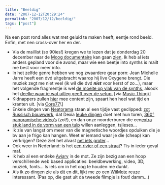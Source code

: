 ```yaml
---
title: "Beeldig"
date: "2007-12-12T20:29:24"
permalink: "2007/12/12/beeldig/"
tags: ["post"]
---
```

Na een post rond alles wat met geluid te maken heeft, eentje rond beeld. Enfin, met nen cross-over her en der.

* Via de maillist (so 90ies!) kregen we te lezen dat je donderdag 20 december naar de [Moog documentaire](http://www.zu33.com/moog/ "http://www.zu33.com/moog/") kan gaan [zien](http://www.youtube.com/watch?v=tBejSO-SlFA "http://www.youtube.com/watch?v=tBejSO-SlFA"). Ik heb al iets anders gepland voor die avond, maar wie een beetje into synths is mailt me best voor meer info.
* In het zelfde genre hebben we nog zwaardere gear porn: Jean Michelle Jarre heeft een dvd uitgebracht waarop hij live Oxygene brengt. Die muziek zegt me niet veel (ik wil die dvd _**niet**_ voor kerst of zo…), maar het volgende fragmentje is wel [de moeite op vlak van de synths,](http://www.youtube.com/watch?v=a_arEd7IRBI "http://www.youtube.com/watch?v=a_arEd7IRBI") alsook het [deelke waar ie wat uitleg geeft over de setup.](http://www.youtube.com/watch?v=_IyYYMHh9ow "http://www.youtube.com/watch?v=_IyYYMHh9ow") \[via [Music Thing](http://musicthing.blogspot.com/2007/12/extreme-hardcore-synth-pr0n-in-3d-jean.html "http://musicthing.blogspot.com/2007/12/extreme-hardcore-synth-pr0n-in-3d-jean.html")\]
* Kidnappers zullen [hier](http://feeds.feedburner.com/~r/core77/blog/~3/195050515/ransom_note_generator_not_only_for_busy_kidnappers_8294.asp "http://feeds.feedburner.com/~r/core77/blog/~3/195050515/ransom_note_generator_not_only_for_busy_kidnappers_8294.asp") mee content zijn, spaart hen heel wat tijd en kranten uit. \[via [Core77](http://feeds.feedburner.com/~r/core77/blog/~3/195050515/ransom_note_generator_not_only_for_busy_kidnappers_8294.asp "http://feeds.feedburner.com/~r/core77/blog/~3/195050515/ransom_note_generator_not_only_for_busy_kidnappers_8294.asp")\]
* Enkele dingen van [Neatorama](http://www.neatorama.com/ "http://www.neatorama.com/") staan al een tijdje vast geclipped: [zot Russisch bouwwerk](http://englishrussia.com/?p=1670 "http://englishrussia.com/?p=1670"), dat Dexia [leuke dingen](http://www.creativereview.co.uk/crblog/dexia-tower-and-the-light-fantastic/ "http://www.creativereview.co.uk/crblog/dexia-tower-and-the-light-fantastic/") doet met hun toren, [360° panoramische video’s](http://demos.immersivemedia.com/ "http://demos.immersivemedia.com/") (zot!), en dan onze noorderburen die een[extra stuk land in de vorm van een tulp](http://www.iht.com/articles/2007/12/10/asia/testrtrisland11.php "http://www.iht.com/articles/2007/12/10/asia/testrtrisland11.php") willen aanleggen, tsjieses…
* Ik zie van langst om meer van die magnetische woordjes opduiken die je bv aan je frigo kan hangen. Weet er iemand waar je die (cheap) kan verkrijgen? Deze ziet het alvast [net iets groter](http://www.woostercollective.com/2007/11/seen_on_the_streets_of_seattle_ryans_ref.html "http://www.woostercollective.com/2007/11/seen_on_the_streets_of_seattle_ryans_ref.html")…
* Ook weer in Nederland: is het [een rivier of een straat](http://www.woostercollective.com/2007/11/next_year_it_will_be_no_road_it_will_be.html "http://www.woostercollective.com/2007/11/next_year_it_will_be_no_road_it_will_be.html")? Tis in ieder geval maf.
* Ik heb al een endeke [Aviary](http://a.viary.com/ "http://a.viary.com/") in de mot. Ze zijn bezig aan een hoop verschillende web based applicaties: beeldbewerking, video, 3D, muziek, fonts… Is iets om in het oog te houden me dunkt.
* Als ik zo dingen zie als [dit](http://gizmodo.com/gadgets/clips/use-a-wiimote-to-make-whiteboards-out-of-anything-332039.php "http://gizmodo.com/gadgets/clips/use-a-wiimote-to-make-whiteboards-out-of-anything-332039.php") en [dit](http://blog.makezine.com/archive/2007/12/control_a_modular_synth_w.html "http://blog.makezine.com/archive/2007/12/control_a_modular_synth_w.html"), lijkt me zo een [WiiMote](http://en.wikipedia.org/wiki/Wii_Remote "http://en.wikipedia.org/wiki/Wii_Remote") reuze interessant. (Pas op, die gast uit da tweede filmpje is fout! damm…)
